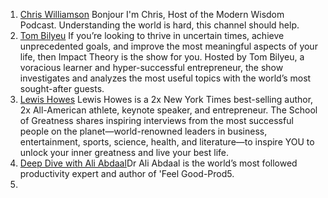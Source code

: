 1. [Chris Williamson](https://www.youtube.com/@ChrisWillx/videos)
Bonjour I'm Chris, Host of the Modern Wisdom Podcast. Understanding the world is hard, this channel should help.
2. [Tom Bilyeu](https://www.youtube.com/@TomBilyeu/videos)
If you’re looking to thrive in uncertain times, achieve unprecedented goals, and improve the most meaningful aspects of your life, then Impact Theory is the show for you. Hosted by Tom Bilyeu, a voracious learner and hyper-successful entrepreneur, the show investigates and analyzes the most useful topics with the world’s most sought-after guests.
3. [Lewis Howes](https://www.youtube.com/@lewishowes/videos)
Lewis Howes is a 2x New York Times best-selling author, 2x All-American athlete, keynote speaker, and entrepreneur. The School of Greatness shares inspiring interviews from the most successful people on the planet—world-renowned leaders in business, entertainment, sports, science, health, and literature—to inspire YOU to unlock your inner greatness and live your best life.
4. [Deep Dive with Ali Abdaal](https://www.youtube.com/@DeepDivewithAliAbdaal/videos)Dr Ali Abdaal is the world’s most followed productivity expert and author of 'Feel Good-Prod5. 
5. 